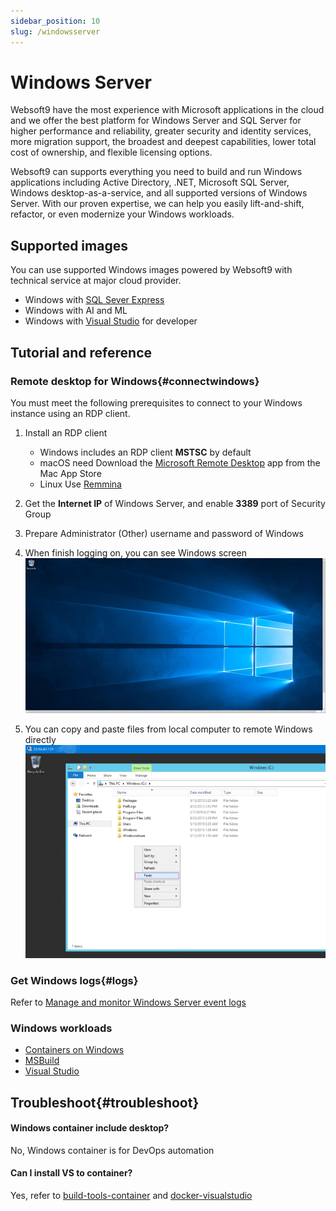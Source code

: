 ```yaml
---
sidebar_position: 10
slug: /windowsserver
---
```


# Windows Server

Websoft9 have the most experience with Microsoft applications in the cloud and we offer the best platform for Windows Server and SQL Server for higher performance and reliability, greater security and identity services, more migration support, the broadest and deepest capabilities, lower total cost of ownership, and flexible licensing options.   

Websoft9 can supports everything you need to build and run Windows applications including Active Directory, .NET, Microsoft SQL Server, Windows desktop-as-a-service, and all supported versions of Windows Server. With our proven expertise, we can help you easily lift-and-shift, refactor, or even modernize your Windows workloads.

## Supported images

You can use supported Windows images powered by Websoft9 with technical service at major cloud provider.   

- Windows with [SQL Sever Express](./sqlserver) 
- Windows with AI and ML
- Windows with [Visual Studio](https://docs.microsoft.com/zh-cn/visualstudio/get-started/visual-studio-ide) for developer

## Tutorial and reference

### Remote desktop for Windows{#connectwindows}

You must meet the following prerequisites to connect to your Windows instance using an RDP client.

1. Install an RDP client
   - Windows includes an RDP client **MSTSC** by default
   - macOS need Download the [Microsoft Remote Desktop](https://apps.apple.com/us/app/microsoft-remote-desktop/id1295203466?mt=12) app from the Mac App Store
   - Linux Use [Remmina](https://remmina.org/)

2. Get the **Internet IP** of Windows Server, and enable **3389** port of Security Group

3. Prepare Administrator (Other) username and password of Windows

4. When finish logging on, you can see Windows screen
   ![image.png](./assets/windows-2019desktop-websoft9.png)

5. You can copy and paste files from local computer to remote Windows directly
   ![img](./assets/windows-copyfilewin-websoft9.png)


### Get Windows logs{#logs}

Refer to [Manage and monitor Windows Server event logs](https://learn.microsoft.com/en-us/training/modules/manage-monitor-event-logs/)

### Windows workloads

- [Containers on Windows](https://learn.microsoft.com/en-us/virtualization/windowscontainers/)
- [MSBuild](https://docs.microsoft.com/zh-cn/visualstudio/msbuild/msbuild)
- [Visual Studio](https://docs.microsoft.com/zh-cn/visualstudio/get-started/visual-studio-ide)


## Troubleshoot{#troubleshoot}

#### Windows container include desktop?

No, Windows container is for DevOps automation

#### Can I install VS to container?

Yes, refer to [build-tools-container](https://docs.microsoft.com/zh-cn/visualstudio/install/build-tools-container?view=vs-2019) and [docker-visualstudio](https://github.com/Websoft9/docker-visualstudio)